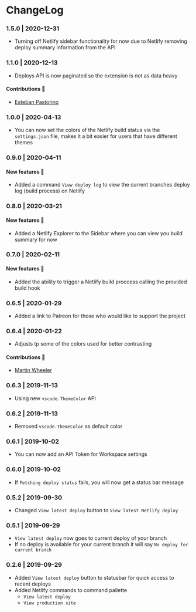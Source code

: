 # ChangeLog

### 1.5.0 | 2020-12-31

* Turning off Netlify sidebar functionality for now due to Netlify removing deploy summary information from the API

### 1.1.0 | 2020-12-13

* Deploys API is now paginated so the extension is not as data heavy

#### Contributions 🎉

* [Esteban Pastorino](https://github.com/kitop)

### 1.0.0 | 2020-04-13

* You can now set the colors of the Netlify build status via the `settings.json` file, makes it a bit easier for users that have different themes

### 0.9.0 | 2020-04-11

#### New features 🎉

* Added a command `View deploy log` to view the current branches deploy log (build process) on Netlify

### 0.8.0 | 2020-03-21

#### New features 🎉

* Added a Netlify Explorer to the Sidebar where you can view you build summary for now

### 0.7.0 | 2020-02-11

#### New features 🎉

* Added the ability to trigger a Netlify build proccess calling the provided build hook

### 0.6.5 | 2020-01-29

* Added a link to Patreon for those who would like to support the project 

### 0.6.4 | 2020-01-22

* Adjusts tp some of the colors used for better contrasting

#### Contributions 🎉

* [Martin Wheeler](https://github.com/martinwheeler)

### 0.6.3 | 2019-11-13

* Using new `vscode.ThemeColor` API

### 0.6.2 | 2019-11-13

* Removed `vscode.themeColor` as default color

### 0.6.1 | 2019-10-02

* You can now add an API Token for Workspace settings

### 0.6.0 | 2019-10-02

* If `Fetching deploy status` fails, you will now get a status bar message

### 0.5.2 | 2019-09-30

* Changed `View latest deploy` button to `View latest Netlify deploy`

### 0.5.1 | 2019-09-29

* `View latest deploy` now goes to current deploy of your branch
* If no deploy is available for your current branch it will say `No deploy for current branch`

### 0.2.6 | 2019-09-29

* Added `View latest deploy` button to statusbar for quick access to recent deploys
* Added Netlify commands to command pallette
  - `View latest deploy`
  - `View production site`

